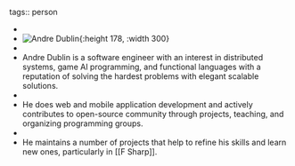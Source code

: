 tags:: person

-
- ![Andre Dublin](http://photos4.meetupstatic.com/photos/member/a/1/5/6/highres_227021302.jpeg){:height 178, :width 300}
-
- Andre Dublin is a software engineer with an interest in distributed systems, game AI programming, and functional languages with a reputation of solving the hardest problems with elegant scalable solutions.
-
- He does web and mobile application development and actively contributes to open-source community through projects, teaching, and organizing programming groups.
-
- He maintains a number of projects that help to refine his skills and learn new ones, particularly in [[F Sharp]].